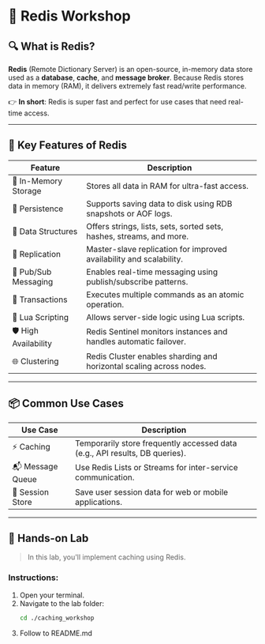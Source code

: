 # 🚀 Redis Workshop

## 🔍 What is Redis?

**Redis** (Remote Dictionary Server) is an open-source, in-memory data store used as a **database**, **cache**, and **message broker**. Because Redis stores data in memory (RAM), it delivers extremely fast read/write performance.

👉 **In short**: Redis is super fast and perfect for use cases that need real-time access.

---

## 🧰 Key Features of Redis

| Feature              | Description                                                                 |
|----------------------|-----------------------------------------------------------------------------|
| 🧠 In-Memory Storage  | Stores all data in RAM for ultra-fast access.                              |
| 💾 Persistence        | Supports saving data to disk using RDB snapshots or AOF logs.              |
| 🧱 Data Structures     | Offers strings, lists, sets, sorted sets, hashes, streams, and more.       |
| 🔁 Replication        | Master-slave replication for improved availability and scalability.        |
| 📣 Pub/Sub Messaging  | Enables real-time messaging using publish/subscribe patterns.              |
| 🔄 Transactions       | Executes multiple commands as an atomic operation.                         |
| 🧙 Lua Scripting      | Allows server-side logic using Lua scripts.                                |
| 🛡 High Availability  | Redis Sentinel monitors instances and handles automatic failover.          |
| 🌐 Clustering         | Redis Cluster enables sharding and horizontal scaling across nodes.        |

---

## 📦 Common Use Cases

| Use Case         | Description                                                                 |
|------------------|-----------------------------------------------------------------------------|
| ⚡ Caching         | Temporarily store frequently accessed data (e.g., API results, DB queries). |
| 📬 Message Queue   | Use Redis Lists or Streams for inter-service communication.                |
| 🔐 Session Store   | Save user session data for web or mobile applications.                     |

---

## 🧪 Hands-on Lab

> In this lab, you'll implement caching using Redis.

### Instructions:

1. Open your terminal.
2. Navigate to the lab folder:
   ```bash
   cd ./caching_workshop
3. Follow to README.md
